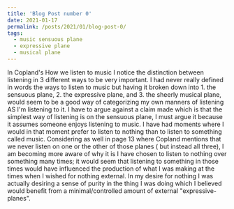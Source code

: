```yaml
---
title: 'Blog Post number 0'
date: 2021-01-17
permalink: /posts/2021/01/blog-post-0/
tags:
  - music sensuous plane
  - expressive plane
  - musical plane
---
```


In Copland's How we listen to music I notice the distinction between listening in 3 different ways to be very important. I had never really defined in words the ways to listen to music but having it broken down into 1. the sensuous plane, 2. the expressive plane, and 3. the sheerly musical plane, would seem to be a good way of categorizing my own manners of listening AS I'm listening to it. I have to argue against a claim made which is that the simplest way of listening is on the sensuous plane, I must argue it because it assumes someone enjoys listening to music. I have had moments where I would in that moment prefer to listen to nothing than to listen to something called music. Considering as well in page 13 where Copland mentions that we never listen on one or the other of those planes ( but instead all three), I am becoming more aware of why it is I have chosen to listen to nothing over something many times; it would seem that listening to something in those times would have influenced the production of what I was making at the times when I wished for nothing external. In my desire for nothing I was actually desiring a sense of purity in the thing I was doing which I believed would benefit from a minimal/controlled amount of external "expressive-planes".
